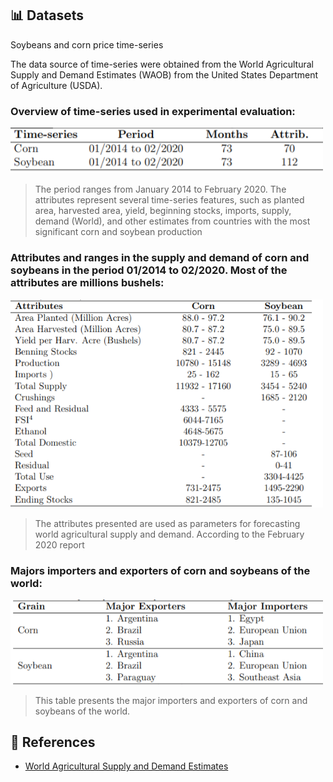 ## 📊 Datasets
Soybeans and corn price time-series

The data source of time-series were obtained from the World Agricultural Supply and
Demand Estimates (WAOB) from the United States Department of Agriculture (USDA).

### Overview of time-series used in experimental evaluation:

<img src="https://github.com/ivanfilhoreis/agricultural_commodity_data/blob/main/WASD/img/table%201.png?raw=true" width="500px" alt="table1">

>The period ranges from January 2014 to February 2020. The attributes represent several time-series features, such as planted area, harvested area, yield, beginning stocks, imports, supply, demand (World), and other estimates from countries with the most significant corn and soybean production

### Attributes and ranges in the supply and demand of corn and soybeans in the period 01/2014 to 02/2020. Most of the attributes are millions bushels:

<img src="https://github.com/ivanfilhoreis/agricultural_commodity_data/blob/main/WASD/img/table%202.png?raw=true" width="500px" alt="table2">

>The attributes presented are used as parameters for forecasting world agricultural supply and demand. According to the February
2020 report

###  Majors importers and exporters of corn and soybeans of the world:

<img src="https://github.com/ivanfilhoreis/agricultural_commodity_data/blob/main/WASD/img/table%203.png?raw=true" width="500px" alt="table2">

> This table presents the major importers and exporters of corn and soybeans of the world.

## 🔎 References

* [World Agricultural Supply and Demand Estimates](https://usda.library.cornell.edu/concern/publications/3t945q76s?locale=en)


